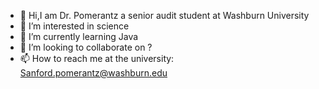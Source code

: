 - 👋 Hi,I am Dr. Pomerantz a senior audit student at Washburn University
- 👀 I’m interested in science
- 🌱 I’m currently learning Java
- 💞️ I’m looking to collaborate on ?
- 📫 How to reach me at the university: Sanford.pomerantz@washburn.edu

<!---
Pomerantzmd/Pomerantzmd is a ✨ special ✨ repository because its `README.md` (this file) appears on your GitHub profile.
You can click the Preview link to take a look at your changes.
--->
